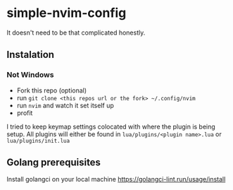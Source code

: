 # simple-nvim-config
It doesn't need to be that complicated honestly.

## Instalation
### Not Windows
- Fork this repo (optional)
- run `git clone <this repos url or the fork> ~/.config/nvim`
- run `nvim` and watch it set itself up
- profit

I tried to keep keymap settings colocated with where the plugin is being setup.
All plugins will either be found in `lua/plugins/<plugin name>.lua` or `lua/plugins/init.lua`

## Golang prerequisites
Install golangci on your local machine https://golangci-lint.run/usage/install

